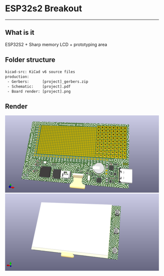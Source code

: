 # ESP32s2 Breakout

---

## What is it

ESP32S2 + Sharp memory LCD + prototyping area

## Folder structure

```
kicad-src: KiCad v6 source files
production:
 - Gerbers:      [project]_gerbers.zip
 - Schematic:    [project].pdf
 - Board render: [project].png
```

## Render

![Render](production/esp32s2-breakout-front.png "Render")
![Render](production/esp32s2-breakout-back.png "Render")